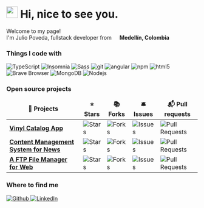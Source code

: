 <h1><img src="https://emojis.slackmojis.com/emojis/images/1531849430/4246/blob-sunglasses.gif?1531849430" width="30"/> Hi, nice to see you.</h1>


<p>Welcome to my page! </br> I'm Julio Poveda, fullstack developer from <img src="https://image.flaticon.com/icons/svg/555/555617.svg" width="13"/> <b>Medellín, Colombia</b></p>
<h3>Things I code with</h3>

<p>
  <img alt="TypeScript" src="https://img.shields.io/badge/-TypeScript-007ACC?style=flat-square&logo=typescript&logoColor=white" />
  <img alt="Insomnia" src="https://img.shields.io/badge/-Insomnia-5849BE?style=flat-square&logo=insomnia&logoColor=white" />
  <img alt="Sass" src="https://img.shields.io/badge/-Sass-CC6699?style=flat-square&logo=sass&logoColor=white" />
  <img alt="git" src="https://img.shields.io/badge/-Git-F05032?style=flat-square&logo=git&logoColor=white" />
  <img alt="angular" src="https://img.shields.io/badge/-Angular-DD0031?style=flat-square&logo=angular&logoColor=white" />
  <img alt="npm" src="https://img.shields.io/badge/-NPM-CB3837?style=flat-square&logo=npm&logoColor=white" />
  <img alt="html5" src="https://img.shields.io/badge/-HTML5-E34F26?style=flat-square&logo=html5&logoColor=white" />
  <img alt="Brave Browser" src="https://img.shields.io/badge/-Brave_Browser-FB542B?style=flat-square&logo=brave&logoColor=white" />
  <img alt="MongoDB" src="https://img.shields.io/badge/-MongoDB-13aa52?style=flat-square&logo=mongodb&logoColor=white" />
  <img alt="Nodejs" src="https://img.shields.io/badge/-Nodejs-43853d?style=flat-square&logo=Node.js&logoColor=white" />
</p>

<h3>Open source projects</h3>

<table>
  <thead align="center">
    <tr border: none;>
      <td><b>🎁 Projects</b></td>
      <td><b>⭐ Stars</b></td>
      <td><b>📚 Forks</b></td>
      <td><b>🛎 Issues</b></td>
      <td><b>📬 Pull requests</b></td>
    </tr>
  </thead>
  <tbody>
    <tr>
		  <td>
        <a href="https://github.com/NESTicle/vinyl_catalog-frontend">
          <b>Vinyl Catalog App</b>
        </a>
      </td>
      <td><img alt="Stars" src="https://img.shields.io/github/stars/NESTicle/vinyl_catalog-frontend?style=flat-square&labelColor=343b41"/></td>
      <td><img alt="Forks" src="https://img.shields.io/github/forks/NESTicle/vinyl_catalog-frontend?style=flat-square&labelColor=343b41"/></td>
      <td><img alt="Issues" src="https://img.shields.io/github/issues/NESTicle/vinyl_catalog-frontend?style=flat-square&labelColor=343b41"/></td>
      <td><img alt="Pull Requests" src="https://img.shields.io/github/issues-pr/NESTicle/vinyl_catalog-frontend?style=flat-square&labelColor=343b41"/></td>
    </tr>
    <tr>
	    <td><a href="https://github.com/NESTicle/news_cms"><b>Content Management System for News</b></a></td>
      <td><img alt="Stars" src="https://img.shields.io/github/stars/NESTicle/news_cms?style=flat-square&labelColor=343b41"/></td>
      <td><img alt="Forks" src="https://img.shields.io/github/forks/NESTicle/news_cms?style=flat-square&labelColor=343b41"/></td>
      <td><img alt="Issues" src="https://img.shields.io/github/issues/NESTicle/news_cms?style=flat-square&labelColor=343b41"/></td>
      <td><img alt="Pull Requests" src="https://img.shields.io/github/issues-pr/NESTicle/news_cms?style=flat-square&labelColor=343b41"/></td>
    </tr>
    <tr>
	    <td><a href="https://github.com/NESTicle/ftp-file-manager"><b>A FTP File Manager for Web</b></a></td>
      <td><img alt="Stars" src="https://img.shields.io/github/stars/NESTicle/ftp-file-manager?style=flat-square&labelColor=343b41"/></td>
      <td><img alt="Forks" src="https://img.shields.io/github/forks/NESTicle/ftp-file-manager?style=flat-square&labelColor=343b41"/></td>
      <td><img alt="Issues" src="https://img.shields.io/github/issues/NESTicle/ftp-file-manager?style=flat-square&labelColor=343b41"/></td>
      <td><img alt="Pull Requests" src="https://img.shields.io/github/issues-pr/NESTicle/ftp-file-manager?style=flat-square&labelColor=343b41"/></td>
    </tr>
  </tbody>
</table>

<h3>Where to find me</h3>
<p>
  <a href="https://github.com/nesticle" target="_blank">
    <img alt="Github" src="https://img.shields.io/badge/GitHub-%2312100E.svg?&style=for-the-badge&logo=Github&logoColor=white" />
  </a>

  <a href="https://www.linkedin.com/in/juliopoveda/" target="_blank">
    <img alt="LinkedIn" src="https://img.shields.io/badge/linkedin-%230077B5.svg?&style=for-the-badge&logo=linkedin&logoColor=white" />
  </a>
</p>
